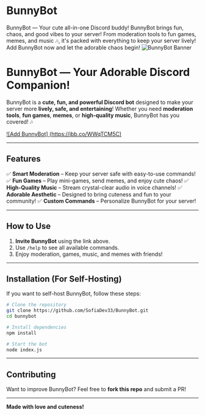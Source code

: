 # BunnyBot
 BunnyBot — Your cute all-in-one Discord buddy! BunnyBot brings fun, chaos, and good vibes to your server! From moderation tools to fun games, memes, and music 🎶, it's packed with everything to keep your server lively! Add BunnyBot now and let the adorable chaos begin!
![BunnyBot Banner](https://i.pinimg.com/originals/c6/b3/5c/c6b35c4e49ea74383af193249ea7ddc8.jpg)

# BunnyBot — Your Adorable Discord Companion!

BunnyBot is a **cute, fun, and powerful Discord bot** designed to make your server more **lively, safe, and entertaining**! Whether you need **moderation tools**, **fun games**, **memes**, or **high-quality music**, BunnyBot has you covered! 🎶

[![Add BunnyBot] (https://ibb.co/WWqTCM5C)](https://discord.com/oauth2/authorize?client_id=1348709050170478642&permissions=8&integration_type=0&scope=bot)

---

## Features
✅ **Smart Moderation** – Keep your server safe with easy-to-use commands!   
✅ **Fun Games** – Play mini-games, send memes, and enjoy cute chaos! 
✅ **High-Quality Music** – Stream crystal-clear audio in voice channels! 
✅ **Adorable Aesthetic** – Designed to bring cuteness and fun to your community! 
✅ **Custom Commands** – Personalize BunnyBot for your server! 

---

##  How to Use
1. **Invite BunnyBot** using the link above. 
2. Use `/help` to see all available commands.
3. Enjoy moderation, games, music, and memes with friends! 

---

##  Installation (For Self-Hosting)
If you want to self-host BunnyBot, follow these steps:
```bash
# Clone the repository
git clone https://github.com/SofiaDev33/BunnyBot.git
cd bunnybot

# Install dependencies
npm install

# Start the bot
node index.js
```

---

## Contributing
Want to improve BunnyBot? Feel free to **fork this repo** and submit a PR! 

---

**Made with love and cuteness!**
